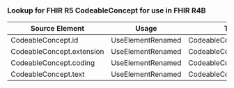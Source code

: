 ### Lookup for FHIR R5 CodeableConcept for use in FHIR R4B

| Source Element | Usage | Target |
| -------------- | ----- | ------ |
| CodeableConcept.id | UseElementRenamed | CodeableConcept.id |
| CodeableConcept.extension | UseElementRenamed | CodeableConcept.extension |
| CodeableConcept.coding | UseElementRenamed | CodeableConcept.coding |
| CodeableConcept.text | UseElementRenamed | CodeableConcept.text |

